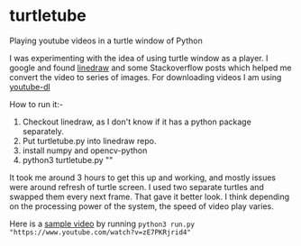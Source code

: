 # turtletube

Playing youtube videos in a turtle window of Python

I was experimenting with the idea of using turtle window as a player. I google and found [linedraw](https://github.com/LingDong-/linedraw) and some Stackoverflow posts which helped me convert the video to series of images. For downloading videos I am using [youtube-dl](https://github.com/ytdl-org/youtube-dl)

How to run it:-

1. Checkout linedraw, as I don't know if it has a python package separately.
2. Put turtletube.py into linedraw repo.
3. install numpy and opencv-python
4. python3 turtletube.py "<youtube-video-url>"
  
It took me around 3 hours to get this up and working, and mostly issues were around refresh of turtle screen. I used two separate turtles and swapped them every next frame. That gave it better look. I think depending on the processing power of the system, the speed of video play varies.

Here is a [sample video](https://youtu.be/4ywXNJ_38T0) by running `python3 run.py "https://www.youtube.com/watch?v=zE7PKRjrid4"`
 

